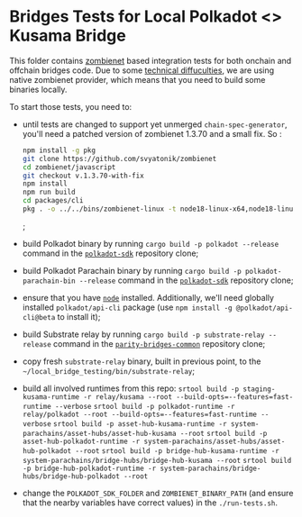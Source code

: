 # Bridges Tests for Local Polkadot <> Kusama Bridge

This folder contains [zombienet](https://github.com/paritytech/zombienet/) based integration tests for both
onchain and offchain bridges code. Due to some
[technical diffuculties](https://github.com/paritytech/parity-bridges-common/pull/2649#issue-1965339051), we
are using native zombienet provider, which means that you need to build some binaries locally.

To start those tests, you need to:

- until tests are changed to support yet unmerged `chain-spec-generator`, you'll need a patched version of zombienet
  1.3.70 and a small fix. So :
  ```bash
  npm install -g pkg
  git clone https://github.com/svyatonik/zombienet
  cd zombienet/javascript
  git checkout v.1.3.70-with-fix
  npm install
  npm run build
  cd packages/cli
  pkg . -o ../../bins/zombienet-linux -t node18-linux-x64,node18-linux-arm64
  ```
  ;

- build Polkadot binary by running `cargo build -p polkadot --release` command in the
[`polkadot-sdk`](https://github.com/paritytech/polkadot-sdk) repository clone;

- build Polkadot Parachain binary by running `cargo build -p polkadot-parachain-bin --release` command in the
[`polkadot-sdk`](https://github.com/paritytech/polkadot-sdk) repository clone;

- ensure that you have [`node`](https://nodejs.org/en) installed. Additionally, we'll need globally installed
`polkadot/api-cli` package (use `npm install -g @polkadot/api-cli@beta` to install it);

- build Substrate relay by running `cargo build -p substrate-relay --release` command in the
[`parity-bridges-common`](https://github.com/paritytech/parity-bridges-common) repository clone;

- copy fresh `substrate-relay` binary, built in previous point, to the `~/local_bridge_testing/bin/substrate-relay`;

- build all involved runtimes from this repo:
`srtool build -p staging-kusama-runtime -r relay/kusama --root --build-opts=--features=fast-runtime --verbose`
`srtool build -p polkadot-runtime -r relay/polkadot --root --build-opts=--features=fast-runtime --verbose`
`srtool build -p asset-hub-kusama-runtime -r system-parachains/asset-hubs/asset-hub-kusama --root`
`srtool build -p asset-hub-polkadot-runtime -r system-parachains/asset-hubs/asset-hub-polkadot --root`
`srtool build -p bridge-hub-kusama-runtime -r system-parachains/bridge-hubs/bridge-hub-kusama --root`
`srtool build -p bridge-hub-polkadot-runtime -r system-parachains/bridge-hubs/bridge-hub-polkadot --root`

- change the `POLKADOT_SDK_FOLDER` and `ZOMBIENET_BINARY_PATH` (and ensure that the nearby variables
have correct values) in the `./run-tests.sh`.
